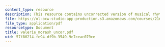 ```yaml
---
content_type: resource
description: This resource contains uncorrected version of musical rhythm.
file: https://ol-ocw-studio-app-production.s3.amazonaws.com/courses/21m-301-harmony-and-counterpoint-i-spring-2005/57f80214fe94df9b35499e7ceac070ce_valerie_morash_uncor.pdf
file_type: application/pdf
resourcetype: Document
title: valerie_morash_uncor.pdf
uid: 57f80214-fe94-df9b-3549-9e7ceac070ce
---
```

